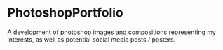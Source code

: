 # PhotoshopPortfolio
A development of photoshop images and compositions representing my interests, as well as potential social media posts / posters.
